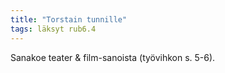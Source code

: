 ```yaml
---
title: "Torstain tunnille"
tags: läksyt rub6.4
---
```


Sanakoe teater & film-sanoista (työvihkon s. 5-6).